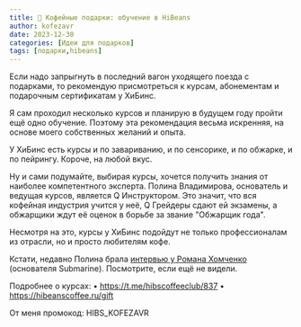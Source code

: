 ```yaml
---
title: 🎁 Кофейные подарки: обучение в HiBeans 
author: kofezavr
date: 2023-12-30
categories: [Идеи для подарков]
tags: [подарки,hibeans]
--- 
```

Если надо запрыгнуть в последний вагон уходящего поезда с подарками, то рекомендую присмотреться к курсам, абонементам и подарочным сертификатам у ХиБинс. 

Я сам проходил несколько курсов и планирую в будущем году пройти ещё одно обучение. Поэтому эта рекомендация весьма искренняя, на основе моего собственных желаний и опыта.

У ХиБинс есть курсы и по завариванию, и по сенсорике, и по обжарке, и по пейрингу. Короче, на любой вкус.

Ну и сами подумайте, выбирая курсы,  хочется получить знания от наиболее компетентного эксперта. Полина Владимирова, основатель и ведущая курсов, является Q Инструктором. Это значит, что вся кофейная индустрия учится у неё, Q Грейдеры сдают ей экзамены, а обжарщики ждут её оценок в борьбе за звание "Обжарщик года". 

Несмотря на это, курсы у ХиБинс подойдут не только профессионалам из отрасли, но и просто любителям кофе.

Кстати, недавно Полина брала [интервью у Романа Хомченко](https://www.youtube.com/watch?v=UV9lnRQzwjc) (основателя Submarine). Посмотрите, если ещё не видели.

Подробнее о курсах: 
• https://t.me/hibscoffeeclub/837
• https://hibeanscoffee.ru/gift

От меня промокод: HIBS_KOFEZAVR